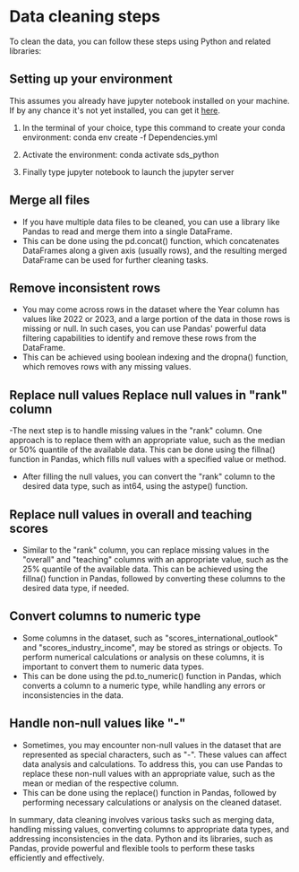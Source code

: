 # Data cleaning steps

To clean the data, you can follow these steps using Python and related libraries:

## Setting up your environment

This assumes you already have jupyter notebook installed on your machine. If by any chance it's not yet installed, you can get it [here](https://www.anaconda.com/download).

1. In the terminal of your choice, type this command to create your conda environment: 
conda env create -f Dependencies.yml

2. Activate the environment: conda activate sds_python

3. Finally type jupyter notebook to launch the jupyter server

## Merge all files

- If you have multiple data files to be cleaned, you can use a library like Pandas to read and merge them into a single DataFrame.
- This can be done using the pd.concat() function, which concatenates DataFrames along a given axis (usually rows), and the resulting merged DataFrame can be used for further cleaning tasks.

## Remove inconsistent rows

- You may come across rows in the dataset where the Year column has values like 2022 or 2023, and a large portion of the data in those rows is missing or null. In such cases, you can use Pandas' powerful data filtering capabilities to identify and remove these rows from the DataFrame.
- This can be achieved using boolean indexing and the dropna() function, which removes rows with any missing values.

## Replace null values  Replace null values in "rank" column

-The next step is to handle missing values in the "rank" column. One approach is to replace them with an appropriate value, such as the median or 50% quantile of the available data. This can be done using the fillna() function in Pandas, which fills null values with a specified value or method.

- After filling the null values, you can convert the "rank" column to the desired data type, such as int64, using the astype() function.

## Replace null values in overall and teaching scores

- Similar to the "rank" column, you can replace missing values in the "overall" and "teaching" columns with an appropriate value, such as the 25% quantile of the available data. This can be achieved using the fillna() function in Pandas, followed by converting these columns to the desired data type, if needed.

## Convert columns to numeric type

- Some columns in the dataset, such as "scores_international_outlook" and "scores_industry_income", may be stored as strings or objects. To perform numerical calculations or analysis on these columns, it is important to convert them to numeric data types.
- This can be done using the pd.to_numeric() function in Pandas, which converts a column to a numeric type, while handling any errors or inconsistencies in the data.

## Handle non-null values like "-"

- Sometimes, you may encounter non-null values in the dataset that are represented as special characters, such as "-". These values can affect data analysis and calculations. To address this, you can use Pandas to replace these non-null values with an appropriate value, such as the mean or median of the respective column.
- This can be done using the replace() function in Pandas, followed by performing necessary calculations or analysis on the cleaned dataset.

In summary, data cleaning involves various tasks such as merging data, handling missing values, converting columns to appropriate data types, and addressing inconsistencies in the data. Python and its libraries, such as Pandas, provide powerful and flexible tools to perform these tasks efficiently and effectively.
